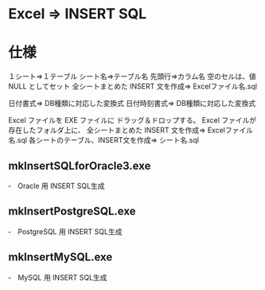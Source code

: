 # Excel ⇒ INSERT SQL


# 仕様
１シート⇒１テーブル
シート名⇒テーブル名
先頭行⇒カラム名
空のセルは、値 NULL としてセット
全シートまとめた INSERT 文を作成⇒ Excelファイル名.sql

日付書式⇒ DB種類に対応した変換式
日付時刻書式⇒ DB種類に対応した変換式

Excel ファイルを EXE ファイルに ドラッグ＆ドロップする。
Excel ファイルが存在したフォルダ上に、
全シートまとめた INSERT 文を作成⇒ Excelファイル名.sql
各シートのテーブル、INSERT文を作成⇒ シート名.sql


## mkInsertSQLforOracle3.exe
‐　Oracle 用 INSERT SQL生成

## mkInsertPostgreSQL.exe
‐　PostgreSQL 用 INSERT SQL生成

## mkInsertMySQL.exe
‐　MySQL 用 INSERT SQL生成
